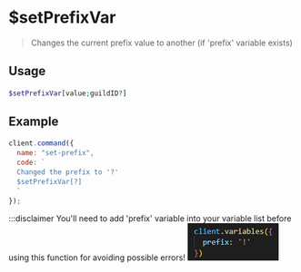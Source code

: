 # $setPrefixVar

> Changes the current prefix value to another (if 'prefix' variable exists)

## Usage

```php
$setPrefixVar[value;guildID?]
```

## Example

```js
client.command({
  name: "set-prefix",
  code: `
  Changed the prefix to '?'
  $setPrefixVar[?]
  `
});
```

:::disclaimer
You'll need to add 'prefix' variable into your variable list before using this function for avoiding possible errors!
![Example](https://github.com/oxtaa/oxi.js.docs/blob/main/static/img/prefixVar.png?raw=true)
